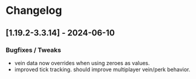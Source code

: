 # Changelog

## [1.19.2-3.3.14] - 2024-06-10
### Bugfixes / Tweaks
- vein data now overrides when using zeroes as values.
- improved tick tracking.  should improve multiplayer vein/perk behavior.